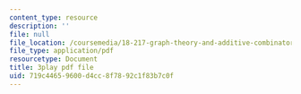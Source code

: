 ```yaml
---
content_type: resource
description: ''
file: null
file_location: /coursemedia/18-217-graph-theory-and-additive-combinatorics-fall-2019/719c44659600d4cc8f7892c1f83b7c0f_EnPjyNsEHQM.pdf
file_type: application/pdf
resourcetype: Document
title: 3play pdf file
uid: 719c4465-9600-d4cc-8f78-92c1f83b7c0f
---
```


